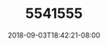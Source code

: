 ---
title: 5541555
date: 2018-09-03T18:42:21-08:00
draft: false
name: 黒羽イヴ
img_url: https://cdn.u1.huluxia.com/g4/M02/63/DF/rBAAdmHwCkmAGdjIAAlWF5UN4HI306.png
original_fn: DSCF0454.jpg
tags:
- 黒羽イヴ

---